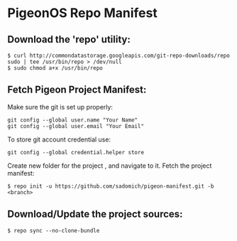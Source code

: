 # PigeonOS Repo Manifest

## Download the 'repo' utility:

```shell
$ curl http://commondatastorage.googleapis.com/git-repo-downloads/repo sudo | tee /usr/bin/repo > /dev/null
$ sudo chmod a+x /usr/bin/repo
```

## Fetch Pigeon Project Manifest:

Make sure the git is set up properly:
```shell
git config --global user.name "Your Name"
git config --global user.email "Your Email"
```

To store git account credential use:
```shell
git config --global credential.helper store
```

Create new folder for the project <project folder>, and navigate to it.
Fetch the project manifest:
```shell
$ repo init -u https://github.com/sadomich/pigeon-manifest.git -b <branch>
```

## Download/Update the project sources:
```shell
$ repo sync --no-clone-bundle
```
